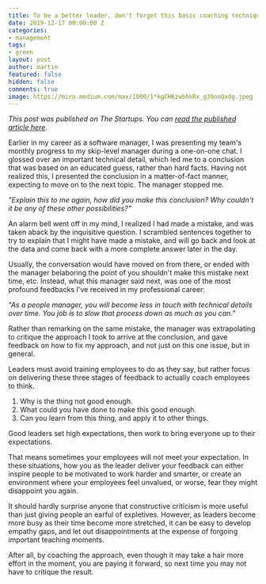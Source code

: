 ```yaml
---
title: To be a better leader, don't forget this basic coaching technique
date: 2019-12-17 00:00:00 Z
categories:
- management
tags:
- green
layout: post
author: martin
featured: false
hidden: false
comments: true
image: https://miro.medium.com/max/1000/1*kgCHKzwbhkRx_g39onQxdg.jpeg
---
```


*This post was published on The Startups. You can [read the published article here](https://medium.com/@mackuntu/to-be-a-better-leader-dont-forget-this-basic-coaching-technique-3bafc504f904?source=friends_link&sk=c85d6732242ba4c7c04bab5ace8c09e1).*

Earlier in my career as a software manager, I was presenting my team's monthly progress to my skip-level manager during a one-on-one chat. I glossed over an important technical detail, which led me to a conclusion that was based on an educated guess, rather than hard facts. Having not realized this, I presented the conclusion in a matter-of-fact manner, expecting to move on to the next topic. The manager stopped me.

*"Explain this to me again, how did you make this conclusion? Why couldn't it be any of these other possibilities?"*

An alarm bell went off in my mind, I realized I had made a mistake, and was taken aback by the inquisitive question. I scrambled sentences together to try to explain that I might have made a mistake, and will go back and look at the data and come back with a more complete answer later in the day. 

Usually, the conversation would have moved on from there, or ended with the manager belaboring the point of you shouldn't make this mistake next time, etc. Instead, what this manager said next, was one of the most profound feedbacks I've received in my professional career:

*"As a people manager, you will become less in touch with technical details over time. You job is to slow that process down as much as you can."*

Rather than remarking on the same mistake, the manager was extrapolating to critique the approach I took to arrive at the conclusion, and gave feedback on how to fix my approach, and not just on this one issue, but in general.

Leaders must avoid training employees to do as they say, but rather focus on delivering these three stages of feedback to actually coach employees to think.

1. Why is the thing not good enough.
2. What could you have done to make this good enough.
3. Can you learn from this thing, and apply it to other things.

Good leaders set high expectations, then work to bring everyone up to their expectations.

That means sometimes your employees will not meet your expectation. In these situations, how you as the leader deliver your feedback can either inspire people to be motivated to work harder and smarter, or create an environment where your employees feel unvalued, or worse, fear they might disappoint you again.

It should hardly surprise anyone that constructive criticism is more useful than just giving people an earful of expletives. However, as leaders become more busy as their time become more stretched, it can be easy to develop empathy gaps, and let out disappointments at the expense of forgoing important teaching moments.

After all, by coaching the approach, even though it may take a hair more effort in the moment, you are paying it forward, so next time you may not have to critique the result.